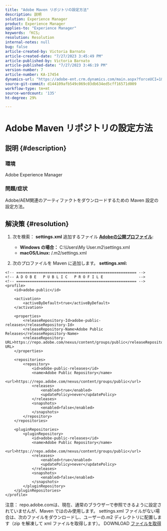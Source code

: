 ```yaml
---
title: "Adobe Maven リポジトリの設定方法"
description: 説明
solution: Experience Manager
product: Experience Manager
applies-to: "Experience Manager"
keywords: 「KCS」
resolution: Resolution
internal-notes: null
bug: false
article-created-by: Victoria Barnato
article-created-date: "7/27/2023 3:45:49 PM"
article-published-by: Victoria Barnato
article-published-date: "7/27/2023 3:46:19 PM"
version-number: 7
article-number: KA-17454
dynamics-url: "https://adobe-ent.crm.dynamics.com/main.aspx?forceUCI=1&pagetype=entityrecord&etn=knowledgearticle&id=6e6806a6-942c-ee11-bdf4-6045bd0067ea"
source-git-commit: d144109afb549c069c03db634ed5cff16571d009
workflow-type: tm+mt
source-wordcount: '135'
ht-degree: 29%

---
```


# Adobe Maven リポジトリの設定方法

## 説明 {#description}


### <b>環境</b>

Adobe Experience Manager



### <b>問題/症状</b>

Adobe/AEM関連のアーティファクトをダウンロードするための Maven 設定の設定方法。


## 解決策 {#resolution}


1. 次を検索： <b>settings.xml</b> 追加するファイル <b>[Adobeの公開プロファイル](https://repo.adobe.com/index.html)</b>:

   - <b>Windows の場合：</b> C:\Users\My User\.m2\settings.xml
   - <b>macOS/Linux:</b> /.m2/settings.xml
2. 次のプロファイルを Maven に追加します。 <b>settings.xml:</b>



```
<!-- ====================================================== -->
<!-- A D O B E   P U B L I C   P R O F I L E                -->
<!-- ====================================================== -->
<profile>
    <id>adobe-public</id>

    <activation>
        <activeByDefault>true</activeByDefault>
    </activation>

    <properties>
        <releaseRepository-Id>adobe-public-releases</releaseRepository-Id>
        <releaseRepository-Name>Adobe Public Releases</releaseRepository-Name>
        <releaseRepository-URL>https://repo.adobe.com/nexus/content/groups/public</releaseRepository-URL>
    </properties>

    <repositories>
        <repository>
            <id>adobe-public-releases</id>
            <name>Adobe Public Repository</name>
            <url>https://repo.adobe.com/nexus/content/groups/public</url>
            <releases>
                <enabled>true</enabled>
                <updatePolicy>never</updatePolicy>
            </releases>
            <snapshots>
                <enabled>false</enabled>
            </snapshots>
        </repository>
    </repositories>

    <pluginRepositories>
        <pluginRepository>
            <id>adobe-public-releases</id>
            <name>Adobe Public Repository</name>
            <url>https://repo.adobe.com/nexus/content/groups/public</url>
            <releases>
                <enabled>true</enabled>
                <updatePolicy>never</updatePolicy>
            </releases>
            <snapshots>
                <enabled>false</enabled>
            </snapshots>
        </pluginRepository>
    </pluginRepositories>
</profile>
```


注意： repo.adobe.comは、現在、通常のブラウザーで参照できるように設定されていませんが、Maven ではのみ使用します。 settings.xml ファイルがない場合は、次のファイルをダウンロードし、ユーザーの.m2 ディレクトリに配置します（zip を解凍して xml ファイルを取得します）。 DOWNLOAD [ファイルを取得](https://helpx.adobe.com/content/dam/help/en/experience-manager/kb/SetUpTheAdobeMavenRepository/jcr_content/main-pars/download_section/download-1/settings_xml.zip)
